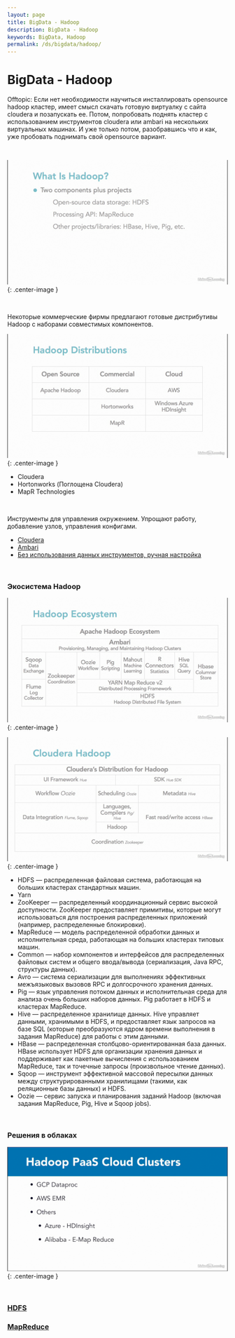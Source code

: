 ```yaml
---
layout: page
title: BigData - Hadoop
description: BigData - Hadoop
keywords: BigData, Hadoop
permalink: /ds/bigdata/hadoop/
---
```


# BigData - Hadoop

Offtopic: Если нет необходимости научиться инсталлировать opensource hadoop кластер, имеет смысл скачать готовую виртуалку с сайта cloudera и позапускать ее. Потом, попробовать поднять кластер с использованием инструментов cloudera или ambari на нескольких виртуальных машинах. И уже только потом, разобравшись что и как, уже пробовать поднимать свой opensource вариант.

<br/>

![BigData - Hadoop](/img/docs/bigdata/hadoop/pic1.png 'BigData - Hadoop'){: .center-image }

<br/>

Некоторые коммерческие фирмы предлагают готовые дистрибутивы Hadoop с наборами совместимых компонентов.

![BigData - Hadoop](/img/docs/bigdata/hadoop/pic2.png 'BigData - Hadoop'){: .center-image }

- Cloudera
- Hortonworks (Поглощена Cloudera)
- MapR Technologies

<br/>

Инструменты для управления окружением. Упрощают работу, добавление узлов, управления конфигами.

- [Cloudera](/ds/bigdata/hadoop/cloudera/)
- [Ambari](/ds/bigdata/hadoop/ambari/)
- [Без использования данных инструментов, ручная настройка](https://javadev.org/devtools/bigdata/hadoop/install/linux/)

<br/>

### Экосистема Hadoop

![BigData - Hadoop](/img/docs/bigdata/hadoop/pic3.png 'BigData - Hadoop'){: .center-image }

![BigData - Hadoop](/img/docs/bigdata/hadoop/pic4.png 'BigData - Hadoop'){: .center-image }

- HDFS — распределенная файловая система, работающая на больших кластерах стандартных машин.
- Yarn
- ZooKeeper — распределенный координационный сервис высокой доступности. ZooKeeper предоставляет примитивы, которые могут использоваться для постро­ения распределенных приложений (например, распределенные блокировки).
- MapReduce — модель распределенной обработки данных и исполнительная среда, работающая на больших кластерах типовых машин.
- Common — набор компонентов и интерфейсов для распределенных файловых сис­тем и общего ввода/вывода (сериализация, Java RPC, структуры данных).
- Avro — система сериализации для выполнениях эффективных межъязыковых вы­зовов RPC и долгосрочного хранения данных.
- Pig — язык управления потоком данных и исполнительная среда для анализа очень больших наборов данных. Pig работает в HDFS и кластерах MapReduce.
- Hive — распределенное хранилище данных. Hive управляет данными, хранимыми в HDFS, и предоставляет язык запросов на базе SQL (которые преобразуются ядром времени выполнения в задания MapReduce) для работы с этим данными.
- HBase — распределенная столбцово-ориентированная база данных. HBase ис­пользует HDFS для организации хранения данных и поддерживает как пакетные вычисления с использованием MapReduce, так и точечные запросы (произвольное чтение данных).
- Sqoop — инструмент эффективной массовой пересылки данных между структури­рованными хранилищами (такими, как реляционные базы данных) и HDFS.
- Oozie — сервис запуска и планирования заданий Hadoop (включая задания MapRe­duce, Pig, Hive и Sqoop jobs).

<br/>

### Решения в облаках

![BigData - Hadoop](/img/docs/bigdata/hadoop/pic5.png 'BigData - Hadoop'){: .center-image }

<br/>

### [HDFS](/ds/bigdata/hadoop/hdfs/)

### [MapReduce](/ds/bigdata/hadoop/mapreduce/)

<!--

<br/>

RDD - Resilient Distributed Dataset

-->
